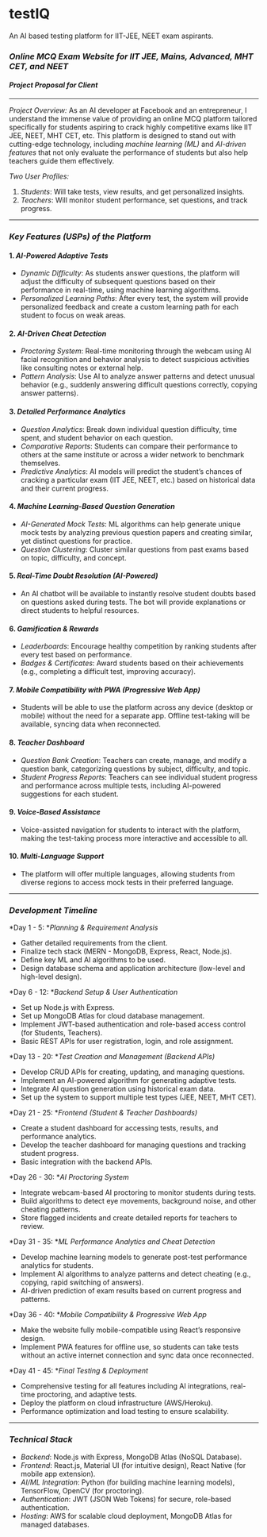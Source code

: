 # testIQ
An AI based testing platform for IIT-JEE, NEET exam aspirants.

### *Online MCQ Exam Website for IIT JEE, Mains, Advanced, MHT CET, and NEET*

#### *Project Proposal for Client*

---

*Project Overview:*
As an AI developer at Facebook and an entrepreneur, I understand the immense value of providing an online MCQ platform tailored specifically for students aspiring to crack highly competitive exams like IIT JEE, NEET, MHT CET, etc. This platform is designed to stand out with cutting-edge technology, including *machine learning (ML)* and *AI-driven features* that not only evaluate the performance of students but also help teachers guide them effectively.

*Two User Profiles:*
1. *Students*: Will take tests, view results, and get personalized insights.
2. *Teachers*: Will monitor student performance, set questions, and track progress.

---

### *Key Features (USPs) of the Platform*

#### 1. *AI-Powered Adaptive Tests*
   - *Dynamic Difficulty*: As students answer questions, the platform will adjust the difficulty of subsequent questions based on their performance in real-time, using machine learning algorithms.
   - *Personalized Learning Paths*: After every test, the system will provide personalized feedback and create a custom learning path for each student to focus on weak areas.

#### 2. *AI-Driven Cheat Detection*
   - *Proctoring System*: Real-time monitoring through the webcam using AI facial recognition and behavior analysis to detect suspicious activities like consulting notes or external help.
   - *Pattern Analysis*: Use AI to analyze answer patterns and detect unusual behavior (e.g., suddenly answering difficult questions correctly, copying answer patterns).

#### 3. *Detailed Performance Analytics*
   - *Question Analytics*: Break down individual question difficulty, time spent, and student behavior on each question.
   - *Comparative Reports*: Students can compare their performance to others at the same institute or across a wider network to benchmark themselves.
   - *Predictive Analytics*: AI models will predict the student’s chances of cracking a particular exam (IIT JEE, NEET, etc.) based on historical data and their current progress.

#### 4. *Machine Learning-Based Question Generation*
   - *AI-Generated Mock Tests*: ML algorithms can help generate unique mock tests by analyzing previous question papers and creating similar, yet distinct questions for practice.
   - *Question Clustering*: Cluster similar questions from past exams based on topic, difficulty, and concept.

#### 5. *Real-Time Doubt Resolution (AI-Powered)*
   - An AI chatbot will be available to instantly resolve student doubts based on questions asked during tests. The bot will provide explanations or direct students to helpful resources.

#### 6. *Gamification & Rewards*
   - *Leaderboards*: Encourage healthy competition by ranking students after every test based on performance.
   - *Badges & Certificates*: Award students based on their achievements (e.g., completing a difficult test, improving accuracy).

#### 7. *Mobile Compatibility with PWA (Progressive Web App)*
   - Students will be able to use the platform across any device (desktop or mobile) without the need for a separate app. Offline test-taking will be available, syncing data when reconnected.

#### 8. *Teacher Dashboard*
   - *Question Bank Creation*: Teachers can create, manage, and modify a question bank, categorizing questions by subject, difficulty, and topic.
   - *Student Progress Reports*: Teachers can see individual student progress and performance across multiple tests, including AI-powered suggestions for each student.

#### 9. *Voice-Based Assistance*
   - Voice-assisted navigation for students to interact with the platform, making the test-taking process more interactive and accessible to all.

#### 10. *Multi-Language Support*
   - The platform will offer multiple languages, allowing students from diverse regions to access mock tests in their preferred language.

---

### *Development Timeline*

*Day 1 - 5: **Planning & Requirement Analysis*
   - Gather detailed requirements from the client.
   - Finalize tech stack (MERN - MongoDB, Express, React, Node.js).
   - Define key ML and AI algorithms to be used.
   - Design database schema and application architecture (low-level and high-level design).

*Day 6 - 12: **Backend Setup & User Authentication*
   - Set up Node.js with Express.
   - Set up MongoDB Atlas for cloud database management.
   - Implement JWT-based authentication and role-based access control (for Students, Teachers).
   - Basic REST APIs for user registration, login, and role assignment.

*Day 13 - 20: **Test Creation and Management (Backend APIs)*
   - Develop CRUD APIs for creating, updating, and managing questions.
   - Implement an AI-powered algorithm for generating adaptive tests.
   - Integrate AI question generation using historical exam data.
   - Set up the system to support multiple test types (JEE, NEET, MHT CET).

*Day 21 - 25: **Frontend (Student & Teacher Dashboards)*
   - Create a student dashboard for accessing tests, results, and performance analytics.
   - Develop the teacher dashboard for managing questions and tracking student progress.
   - Basic integration with the backend APIs.

*Day 26 - 30: **AI Proctoring System*
   - Integrate webcam-based AI proctoring to monitor students during tests.
   - Build algorithms to detect eye movements, background noise, and other cheating patterns.
   - Store flagged incidents and create detailed reports for teachers to review.

*Day 31 - 35: **ML Performance Analytics and Cheat Detection*
   - Develop machine learning models to generate post-test performance analytics for students.
   - Implement AI algorithms to analyze patterns and detect cheating (e.g., copying, rapid switching of answers).
   - AI-driven prediction of exam results based on current progress and patterns.

*Day 36 - 40: **Mobile Compatibility & Progressive Web App*
   - Make the website fully mobile-compatible using React’s responsive design.
   - Implement PWA features for offline use, so students can take tests without an active internet connection and sync data once reconnected.

*Day 41 - 45: **Final Testing & Deployment*
   - Comprehensive testing for all features including AI integrations, real-time proctoring, and adaptive tests.
   - Deploy the platform on cloud infrastructure (AWS/Heroku).
   - Performance optimization and load testing to ensure scalability.

---

### *Technical Stack*

- *Backend*: Node.js with Express, MongoDB Atlas (NoSQL Database).
- *Frontend*: React.js, Material UI (for intuitive design), React Native (for mobile app extension).
- *AI/ML Integration*: Python (for building machine learning models), TensorFlow, OpenCV (for proctoring).
- *Authentication*: JWT (JSON Web Tokens) for secure, role-based authentication.
- *Hosting*: AWS for scalable cloud deployment, MongoDB Atlas for managed databases.
